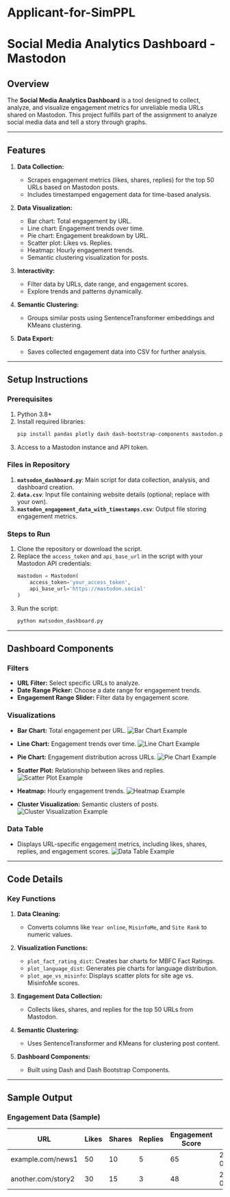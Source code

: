 # Applicant-for-SimPPL

# Social Media Analytics Dashboard - Mastodon

## Overview
The **Social Media Analytics Dashboard** is a tool designed to collect, analyze, and visualize engagement metrics for unreliable media URLs shared on Mastodon. This project fulfills part of the assignment to analyze social media data and tell a story through graphs.

---

## Features
1. **Data Collection:**
   - Scrapes engagement metrics (likes, shares, replies) for the top 50 URLs based on Mastodon posts.
   - Includes timestamped engagement data for time-based analysis.

2. **Data Visualization:**
   - Bar chart: Total engagement by URL.
   - Line chart: Engagement trends over time.
   - Pie chart: Engagement breakdown by URL.
   - Scatter plot: Likes vs. Replies.
   - Heatmap: Hourly engagement trends.
   - Semantic clustering visualization for posts.

3. **Interactivity:**
   - Filter data by URLs, date range, and engagement scores.
   - Explore trends and patterns dynamically.

4. **Semantic Clustering:**
   - Groups similar posts using SentenceTransformer embeddings and KMeans clustering.

5. **Data Export:**
   - Saves collected engagement data into CSV for further analysis.

---

## Setup Instructions
### Prerequisites
1. Python 3.8+
2. Install required libraries:
   ```bash
   pip install pandas plotly dash dash-bootstrap-components mastodon.py sklearn sentence-transformers
   ```
3. Access to a Mastodon instance and API token.

### Files in Repository
1. **`matsodon_dashboard.py`**: Main script for data collection, analysis, and dashboard creation.
2. **`data.csv`**: Input file containing website details (optional; replace with your own).
3. **`mastodon_engagement_data_with_timestamps.csv`**: Output file storing engagement metrics.

### Steps to Run
1. Clone the repository or download the script.
2. Replace the `access_token` and `api_base_url` in the script with your Mastodon API credentials:
   ```python
   mastodon = Mastodon(
       access_token='your_access_token',
       api_base_url='https://mastodon.social'
   )
   ```
3. Run the script:
   ```bash
   python matsodon_dashboard.py
   ```

---

## Dashboard Components
### Filters
- **URL Filter:** Select specific URLs to analyze.
- **Date Range Picker:** Choose a date range for engagement trends.
- **Engagement Range Slider:** Filter data by engagement score.

### Visualizations
- **Bar Chart:** Total engagement per URL.
  ![Bar Chart Example](https://via.placeholder.com/600x300?text=Bar+Chart+Screenshot)

- **Line Chart:** Engagement trends over time.
  ![Line Chart Example](https://via.placeholder.com/600x300?text=Line+Chart+Screenshot)

- **Pie Chart:** Engagement distribution across URLs.
  ![Pie Chart Example](https://via.placeholder.com/600x300?text=Pie+Chart+Screenshot)

- **Scatter Plot:** Relationship between likes and replies.
  ![Scatter Plot Example](https://via.placeholder.com/600x300?text=Scatter+Plot+Screenshot)

- **Heatmap:** Hourly engagement trends.
  ![Heatmap Example](https://via.placeholder.com/600x300?text=Heatmap+Screenshot)

- **Cluster Visualization:** Semantic clusters of posts.
  ![Cluster Visualization Example](https://via.placeholder.com/600x300?text=Cluster+Visualization+Screenshot)

### Data Table
- Displays URL-specific engagement metrics, including likes, shares, replies, and engagement scores.
  ![Data Table Example](https://via.placeholder.com/600x300?text=Data+Table+Screenshot)

---

## Code Details
### Key Functions
1. **Data Cleaning:**
   - Converts columns like `Year online`, `MisinfoMe`, and `Site Rank` to numeric values.

2. **Visualization Functions:**
   - `plot_fact_rating_dist`: Creates bar charts for MBFC Fact Ratings.
   - `plot_language_dist`: Generates pie charts for language distribution.
   - `plot_age_vs_misinfo`: Displays scatter plots for site age vs. MisinfoMe scores.

3. **Engagement Data Collection:**
   - Collects likes, shares, and replies for the top 50 URLs from Mastodon.

4. **Semantic Clustering:**
   - Uses SentenceTransformer and KMeans for clustering post content.

5. **Dashboard Components:**
   - Built using Dash and Dash Bootstrap Components.

---

## Sample Output
### Engagement Data (Sample)
| URL                | Likes | Shares | Replies | Engagement Score | Date       |
|--------------------|-------|--------|---------|------------------|------------|
| example.com/news1  | 50    | 10     | 5       | 65               | 2024-01-20 |
| another.com/story2 | 30    | 15     | 3       | 48               | 2024-01-21 |
